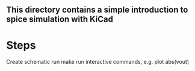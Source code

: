 ## This directory contains a simple introduction to spice simulation with KiCad

# Steps
Create schematic
run make
run interactive commands, e.g. plot abs(vout)
